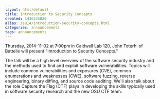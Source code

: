 ```yaml
---
layout: html/default
title: Introduction to Security Concepts
created: 1416335820
alias: /au14/introduction-security-concepts.html
categories: announcements
tags: announcements
---
```

Thursday, 2014-11-02 at 7:00pm in Caldwell Lab 120, John Toterhi of Battelle will present "Introduction to Security Concepts."

The talk will be a high level overview of the software security industry and the methods used to find and exploit software vulnerabilities. Topics will include common vulnerabilities and exposures (CVE), common enumerations and weaknesses (CWE), software fuzzing, reverse engineering, binary diffing, and source code auditing. We'll also talk about the role Capture the Flag (CTF) plays in developing the skills typically used in software security research and the new OSU CTF team.
